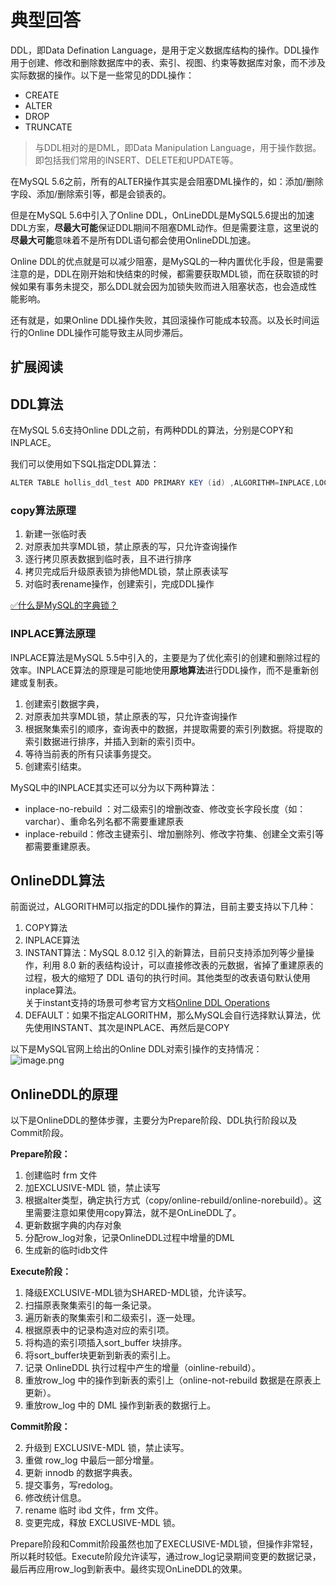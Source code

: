 # 典型回答

DDL，即Data Defination Language，是用于定义数据库结构的操作。DDL操作用于创建、修改和删除数据库中的表、索引、视图、约束等数据库对象，而不涉及实际数据的操作。以下是一些常见的DDL操作：

- CREATE  
- ALTER 
- DROP 
- TRUNCATE

> 与DDL相对的是DML，即Data Manipulation Language，用于操作数据。即包括我们常用的INSERT、DELETE和UPDATE等。


在MySQL 5.6之前，所有的ALTER操作其实是会阻塞DML操作的，如：添加/删除字段、添加/删除索引等，都是会锁表的。

但是在MySQL 5.6中引入了Online DDL，OnLineDDL是MySQL5.6提出的加速DDL方案，**尽最大可能**保证DDL期间不阻塞DML动作。但是需要注意，这里说的**尽最大可能**意味着不是所有DDL语句都会使用OnlineDDL加速。

Online DDL的优点就是可以减少阻塞，是MySQL的一种内置优化手段，但是需要注意的是，DDL在刚开始和快结束的时候，都需要获取MDL锁，而在获取锁的时候如果有事务未提交，那么DDL就会因为加锁失败而进入阻塞状态，也会造成性能影响。

还有就是，如果Online DDL操作失败，其回滚操作可能成本较高。以及长时间运行的Online DDL操作可能导致主从同步滞后。
## 扩展阅读

## DDL算法

在MySQL 5.6支持Online DDL之前，有两种DDL的算法，分别是COPY和INPLACE。

我们可以使用如下SQL指定DDL算法：

```java
ALTER TABLE hollis_ddl_test ADD PRIMARY KEY (id) ,ALGORITHM=INPLACE,LOCK=NONE
```
### copy算法原理

1. 新建一张临时表
2. 对原表加共享MDL锁，禁止原表的写，只允许查询操作
3. 逐行拷贝原表数据到临时表，且不进行排序
4. 拷贝完成后升级原表锁为排他MDL锁，禁止原表读写
5. 对临时表rename操作，创建索引，完成DDL操作

[✅什么是MySQL的字典锁？](https://yuque.com/hollis666/fo22bm/ru6eaoolefdo0lor)

### INPLACE算法原理

INPLACE算法是MySQL 5.5中引入的，主要是为了优化索引的创建和删除过程的效率。INPLACE算法的原理是可能地使用**原地算法**进行DDL操作，而不是重新创建或复制表。

1. 创建索引数据字典，
2. 对原表加共享MDL锁，禁止原表的写，只允许查询操作
3. 根据聚集索引的顺序，查询表中的数据，并提取需要的索引列数据。将提取的索引数据进行排序，并插入到新的索引页中。
4. 等待当前表的所有只读事务提交。
5. 创建索引结束。

MySQL中的INPLACE其实还可以分为以下两种算法：

- inplace-no-rebuild ：对二级索引的增删改查、修改变长字段长度（如：varchar）、重命名列名都不需要重建原表
- inplace-rebuild：修改主键索引、增加删除列、修改字符集、创建全文索引等都需要重建原表。

## OnlineDDL算法

前面说过，ALGORITHM可以指定的DDL操作的算法，目前主要支持以下几种：

1. COPY算法
2. INPLACE算法
3. INSTANT算法：MySQL 8.0.12 引入的新算法，目前只支持添加列等少量操作，利用 8.0 新的表结构设计，可以直接修改表的元数据，省掉了重建原表的过程，极大的缩短了 DDL 语句的执行时间。其他类型的改表语句默认使用inplace算法。<br />关于instant支持的场景可参考官方文档[Online DDL Operations](https://dev.mysql.com/doc/refman/8.0/en/innodb-online-ddl-operations.html)
4. DEFAULT：如果不指定ALGORITHM，那么MySQL会自行选择默认算法，优先使用INSTANT、其次是INPLACE、再然后是COPY

以下是MySQL官网上给出的Online DDL对索引操作的支持情况：<br />![image.png](https://cdn.nlark.com/yuque/0/2023/png/5378072/1699087940495-5f8f233a-7e00-4e6b-82d2-4de1bc796eff.png#averageHue=%23f7f7f7&clientId=u980aefc5-04d3-4&from=paste&height=399&id=u7ff34541&originHeight=499&originWidth=1778&originalType=binary&ratio=1.25&rotation=0&showTitle=false&size=61322&status=done&style=none&taskId=uf8217762-808a-41f8-87ba-d19b7c8b5d7&title=&width=1422.4)
## OnlineDDL的原理

以下是OnlineDDL的整体步骤，主要分为Prepare阶段、DDL执行阶段以及Commit阶段。

**Prepare阶段：**

1. 创建临时 frm 文件
2. 加EXCLUSIVE-MDL 锁，禁止读写
3. 根据alter类型，确定执行方式（copy/online-rebuild/online-norebuild）。这里需要注意如果使用copy算法，就不是OnLineDDL了。
4. 更新数据字典的内存对象
5. 分配row_log对象，记录OnlineDDL过程中增量的DML
6. 生成新的临时idb文件

**Execute阶段：**

1. 降级EXCLUSIVE-MDL锁为SHARED-MDL锁，允许读写。
2. 扫描原表聚集索引的每一条记录。
3. 遍历新表的聚集索引和二级索引，逐一处理。
4. 根据原表中的记录构造对应的索引项。
5. 将构造的索引项插入sort_buffer 块排序。
6. 将sort_buffer块更新到新表的索引上。
7. 记录 OnlineDDL 执行过程中产生的增量（oinline-rebuild）。
8. 重放row_log 中的操作到新表的索引上（online-not-rebuild 数据是在原表上更新）。
9. 重放row_log 中的 DML 操作到新表的数据行上。

**Commit阶段：**

2. 升级到 EXCLUSIVE-MDL 锁，禁止读写。
3. 重做 row_log 中最后一部分增量。
4. 更新 innodb 的数据字典表。
5. 提交事务，写redolog。
6. 修改统计信息。
7. rename 临时 ibd 文件，frm 文件。
8. 变更完成，释放 EXCLUSIVE-MDL 锁。

Prepare阶段和Commit阶段虽然也加了EXECLUSIVE-MDL锁，但操作非常轻，所以耗时较低。Execute阶段允许读写，通过row_log记录期间变更的数据记录，最后再应用row_log到新表中。最终实现OnLineDDL的效果。
